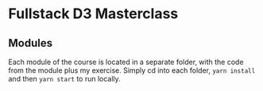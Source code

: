 # Fullstack D3 Masterclass

## Modules

Each module of the course is located in a separate folder, with the code from the module plus my exercise. Simply cd into each folder, `yarn install` and then `yarn start` to run locally.
